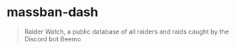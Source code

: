 # massban-dash

> Raider Watch, a public database of all raiders and raids caught by the Discord bot Beemo
